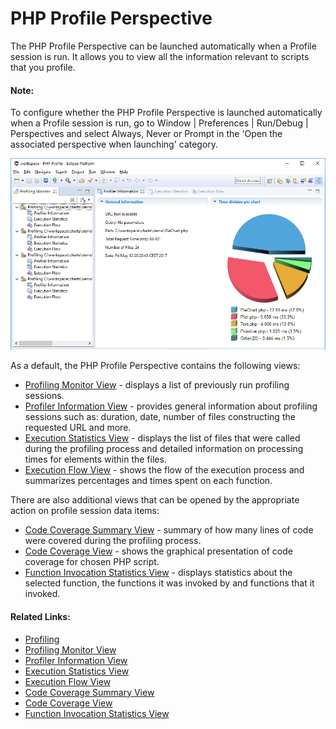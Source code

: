 # PHP Profile Perspective

<!--context:php_profile_perspective-->

The PHP Profile Perspective can be launched automatically when a Profile session is run. It allows you to view all the information relevant to scripts that you profile.

<!--note-start-->

#### Note:

To configure whether the PHP Profile Perspective is launched automatically when a Profile session is run, go to Window | Preferences | Run/Debug | Perspectives and select Always, Never or Prompt in the 'Open the associated perspective when launching' category.

<!--note-end-->

![PHP Profile Perspective](images/php_profile_perspective.png "PHP Profile Perspective")

As a default, the PHP Profile Perspective contains the following views:

 * [Profiling Monitor View](008-profiling_monitor_view.md) - displays a list of previously run profiling sessions.
 * [Profiler Information View](016-profiler_information_view.md)  - provides general information about profiling sessions such as: duration, date, number of files constructing the requested URL and more.
 * [Execution Statistics View](024-execution_statistics_view.md) - displays the list of files that were called during the profiling process and detailed information on processing times for elements within the files.
 * [Execution Flow View](032-execution_flow_view.md) - shows the flow of the execution process and summarizes percentages and times spent on each function.
 
There are also additional views that can be opened by the appropriate action on profile session data items:
 
 * [Code Coverage Summary View](040-code_coverage_summary_view.md) - summary of how many lines of code were covered during the profiling process.
 * [Code Coverage View](048-code_coverage_view.md) - shows the graphical presentation of code coverage for chosen PHP script.
 * [Function Invocation Statistics View](056-function_invocation_statistics_view.md) - displays statistics about the selected function, the functions it was invoked by and functions that it invoked.

<!--links-start-->

#### Related Links:

 * [Profiling](../../../016-concepts/200-profiling_concept.md)
 * [Profiling Monitor View](008-profiling_monitor_view.md)
 * [Profiler Information View](016-profiler_information_view.md)
 * [Execution Statistics View](024-execution_statistics_view.md)
 * [Execution Flow View](032-execution_flow_view.md)
 * [Code Coverage Summary View](040-code_coverage_summary_view.md)
 * [Code Coverage View](048-code_coverage_view.md)
 * [Function Invocation Statistics View](056-function_invocation_statistics_view.md)

<!--links-end-->
